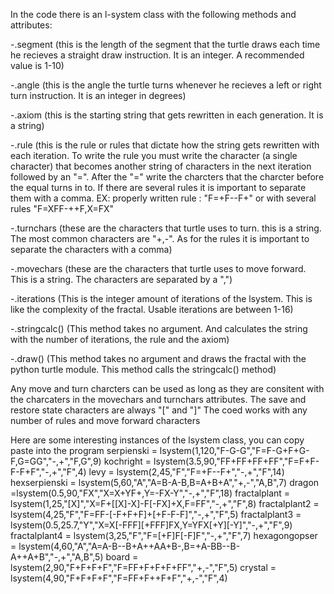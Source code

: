 In the code there is an l-system class with the following methods and attributes:

-.segment (this is the length of the segment that the turtle draws each time he recieves a straight draw instruction. It is an integer. A recommended value is 1-10)

-.angle (this is the angle the turtle turns whenever he recieves a left or right turn instruction. It is an integer in degrees)

-.axiom (this is the starting string that gets rewritten in each generation. It is a string)

-.rule (this is the rule or rules that dictate how the string gets rewritten with each iteration. To write the rule you must write the character (a single character) that becomes another string of characters in the next iteration followed by an "=". After the "=" write the charcters that the charcter before the equal turns in to. If there are several rules it is important to separate them with a comma.
EX: properly written rule : "F=+F--F+" or with several rules "F=XFF-++F,X=FX"

-.turnchars (these are the characters that turtle uses to turn. this is a string. The most common characters are "+,-". As for the rules it is important to separate the characters with a comma)

-.movechars (these are the characters that turtle uses to move forward. This is a string. The characters are separated by a ",")

-.iterations (This is the integer amount of iterations of the lsystem. This is like the complexity of the fractal. Usable iterations are between 1-16)

-.stringcalc() (This method takes no argument. And calculates the string with the number of iterations, the rule and the axiom)

-.draw() (This method takes no argument and draws the fractal with the python turtle module. This method calls the stringcalc() method)


Any move and turn charcters can be used as long as they are consitent with the charcaters in the movechars and turnchars attributes. 
The save and restore state characters are always "[" and "]"
The coed works with any number of rules and move forward characters

Here are some interesting instances of the lsystem class, you can copy paste into the program
serpienski = lsystem(1,120,"F-G-G","F=F-G+F+G-F,G=GG","-,+","F,G",9)
kochright = lsystem(3.5,90,"FF+FF+FF+FF","F=F+F-F-F+F","-,+","F",4)
levy = lsystem(2,45,"F","F=+F--F+","-,+","F",14)
hexserpienski = lsystem(5,60,"A","A=B-A-B,B=A+B+A","+,-","A,B",7)
dragon =lsystem(0.5,90,"FX","X=X+YF+,Y=-FX-Y","-,+","F",18)
fractalplant = lsystem(1,25,"[X]","X=F+[[X]-X]-F[-FX]+X,F=FF","-,+","F",8)
fractalplant2 = lsystem(4,25,"F","F=FF-[-F+F+F]+[+F-F-F]","-,+","F",5)
fractalplant3 = lsystem(0.5,25.7,"Y","X=X[-FFF][+FFF]FX,Y=YFX[+Y][-Y]","-,+","F",9)
fractalplant4 = lsystem(3,25,"F","F=[+F]F[-F]F","-,+","F",7)
hexagongopser = lsystem(4,60,"A","A=A-B--B+A++AA+B-,B=+A-BB--B-A++A+B","-,+","A,B",5)
board = lsystem(2,90,"F+F+F+F","F=FF+F+F+F+FF","+,-","F",5)
crystal = lsystem(4,90,"F+F+F+F","F=FF+F++F+F","+,-","F",4)


